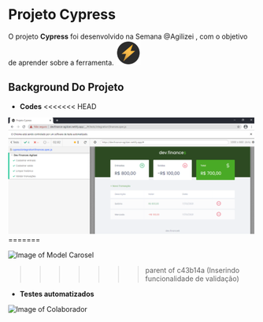 # Projeto Cypress

O projeto **Cypress** foi desenvolvido na Semana @Agilizei , com o objetivo de aprender sobre a ferramenta. 
<img src="images/logo-agilizei.png" width="50">


## Background Do Projeto 

* **Codes**
<<<<<<< HEAD
<img src="images/projeto-cypress.png" width="500">
=======

![Image of Model Carosel](imagem-web-pageinicial.png)
>>>>>>> parent of c43b14a (Inserindo funcionalidade de validação)

* **Testes automatizados**

![Image of Colaborador](image-web-colaborador.png)


### 

